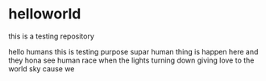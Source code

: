 # helloworld
this is a testing repository

hello humans
this is testing purpose 
supar human thing is happen here 
and they hona see
human race
when the lights turning down
giving love to the world
sky
cause we 
